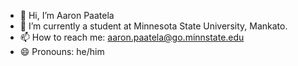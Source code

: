 - 👋 Hi, I’m Aaron Paatela
- 🌱 I’m currently a student at Minnesota State University, Mankato. 
- 📫 How to reach me: aaron.paatela@go.minnstate.edu
- 😄 Pronouns: he/him

<!---
Aaron-Paatela/Aaron-Paatela is a ✨ special ✨ repository because its `README.md` (this file) appears on your GitHub profile.
You can click the Preview link to take a look at your changes.
--->
